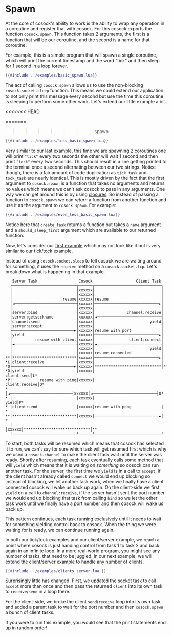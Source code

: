 # Spawn

At the core of cosock's ability to work is the ability to wrap any operation in a coroutine and
register that with cosock. For this cosock exports the function `cosock.spawn`. This function takes
2 arguments, the first is a function that will be our coroutine, and the second is a name for that coroutine.

For example, this is a simple program that will spawn a single coroutine, which will print the current
timestamp and the word "tick" and then sleep for 1 second in a loop forever.

```lua
{{#include ../examples/basic_spawn.lua}}
```

The act of calling `cosock.spawn` allows us to use the non-blocking `cosock.socket.sleep` function. This means
we could extend our application to not only print this message every second but use the time this coroutine
is sleeping to perform some other work. Let's extend our little example a bit.

<<<<<<< HEAD
<span id="ticktock-example"></span>

=======
>>>>>>> spawn
```lua
{{#include ../examples/less_basic_spawn.lua}}
```

Very similar to our last example, this time we are spawning 2 coroutines one will print `"tick"` every two seconds
the other will wait 1 second and then print `"tock"` every two seconds. This should result in a line getting
printed to the terminal once a second alternating between our two strings. Notice though, there is a fair amount
of code duplication as `tick_task` and `tock_task` are nearly identical. This is mostly driven by the fact
that the first argument to `cosock.spawn` is a function that takes no arguments and returns no values which
means we can't ask cosock to pass in any arguments. One way we can get around this is by using
[closures](https://www.lua.org/pil/6.1.html). So instead of passing a function to
`cosock.spawn` we can _return_ a function from another function and use it as the argument to `cosock.spawn`.
For example:

```lua
{{#include ../examples/even_less_basic_spawn.lua}}
```

Notice here that `create_task` returns a function but takes a `name` argument and a `should_sleep_first`
argument which are available to our returned function.

Now, let's consider our [first example](~/../01-cosock.html#clientserver-example) which may not look like it
but is very similar to our tick/tock example.

Instead of using `cosock.socket.sleep` to tell cosock we are waiting around for something, it uses
the `receive` method on a `cosock.socket.tcp`. Let's break down what is happening in that example.

```text
   Server Task                  Cosock                   Client Task
  ┌────────────────────────────┬──────┬─────────────────────────────┐
  │                            │xxxxxx│                             │
  │                            │xxxxxx│                             │
  │                      resume│xxxxxx│resume                       │
  │◄───────────────────────────┤xxxxxx├────────────────────────────►│
  │                            │xxxxxx│                             │
  │server:bind                 │xxxxxx│              channel:receive│
  │server:getsockname          │xxxxxx│◄────────────────────────────┤
  │channel:send                │xxxxxx│                        yield│
  │server:accept               │xxxxxx│                             │
  ├───────────────────────────►│xxxxxx│resume with port             │
  │yield                       │xxxxxx├────────────────────────────►│
  │          resume with client│xxxxxx│               client:connect│
  │◄───────────────────────────┤xxxxxx│◄────────────────────────────┤
  │                            │xxxxxx│                        yield│
  │                            │xxxxxx│resume connected             │
**│****************************│xxxxxx├────────────────────────────►│
*L│client:receive              │xxxxxx│                             │
*O├───────────────────────────►│xxxxxx│*****************************│**
*O│yield                       │xxxxxx│                  client:send│L*
*P│            resume with ping│xxxxxx│               client:receive│O*
* │◄───────────────────────────┤xxxxxx│◄────────────────────────────┤O*
* │                            │xxxxxx│                        yield│P*
* │client:send                 │xxxxxx│resume with pong             │ *
**│****************************│xxxxxx├────────────────────────────►│ *
  │                            │xxxxxx│*****************************│**
  └────────────────────────────┴──────┴─────────────────────────────┘

```

To start, both tasks will be resumed which means that cosock has selected it to run, we can't say
for sure which task will get resumed first which is why we used a `cosock.channel` to make the
client task wait until the server was ready. Shortly after resuming, each task eventually calls
some method that will `yield` which means that it is waiting on _something_ so cosock can run
another task. For the server, the first time we `yield` is in a call to `accept`, if the client
hasn't already called `connect` we would end up blocking so instead of blocking, we let another
task work, when we finally have a client connected cosock will wake us back up again. On the
client-side we first `yield` on a call to `channel:receive`, if the server hasn't sent the port
number we would end up blocking that task from calling `bind` so we let the other task work until
we finally have a port number and then cosock will wake us back up.

This pattern continues, each task running exclusively until it needs to wait for something yielding
control back to cosock. When the thing we were waiting for is ready, we can continue running again.

In both our tick/tock examples and our client/server example, we reach a point where cosock is just
handing control from task 1 to task 2 and back again in an infinite loop. In a more real-world
program, you might see any number of tasks, that need to be juggled. In our next example, we will
extend the client/server example to handle any number of clients.

<span id="clientsserver-example"></span>

```lua
{{#include ../examples/clients_server.lua }}
```

Surprisingly little has changed. First, we updated the socket task to call `accept` more than once
and then pass the returned `client` into its own task to `receive`/`send` in a loop there.

For the client-side, we broke the client `send`/`receive` loop into its own task and added
a parent task to wait for the port number and then `cosock.spawn` a bunch of client tasks.

If you were to run this example, you would see that the print statements end up in random order!
